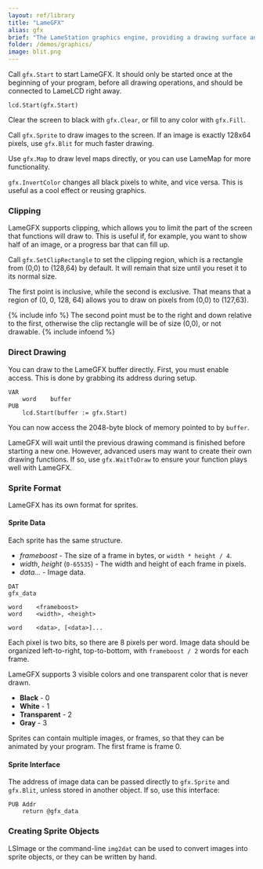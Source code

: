 ```yaml
---
layout: ref/library 
title: "LameGFX"
alias: gfx
brief: "The LameStation graphics engine, providing a drawing surface and basic drawing functions."
folder: /demos/graphics/
image: blit.png
---
```


Call `gfx.Start` to start LameGFX. It should only be started once at the beginning of your program, before all drawing operations, and should be connected to LameLCD right away.

```
lcd.Start(gfx.Start)
```

Clear the screen to black with `gfx.Clear`, or fill to any color with `gfx.Fill`.

Call `gfx.Sprite` to draw images to the screen. If an image is exactly 128x64 pixels, use `gfx.Blit` for much faster drawing.

Use `gfx.Map` to draw level maps directly, or you can use LameMap for more functionality.

`gfx.InvertColor` changes all black pixels to white, and vice versa. This is useful as a cool effect or reusing graphics.

### Clipping

LameGFX supports clipping, which allows you to limit the part of the screen that functions will draw to. This is useful if, for example, you want to show half of an image, or a progress bar that can fill up.

Call `gfx.SetClipRectangle` to set the clipping region, which is a rectangle from (0,0) to (128,64) by default. It will remain that size until you reset it to its normal size.

The first point is inclusive, while the second is exclusive. That means that a region of (0, 0, 128, 64) allows you to draw on pixels from (0,0) to (127,63).

{% include info %}
The second point must be to the right and down relative to the first, otherwise the clip rectangle will be of size (0,0), or not drawable.
{% include infoend %}

### Direct Drawing

You can draw to the LameGFX buffer directly. First, you must enable access. This is done by grabbing its address during setup.

```
VAR
    word    buffer
PUB
    lcd.Start(buffer := gfx.Start)
```

You can now access the 2048-byte block of memory pointed to by `buffer`.

LameGFX will wait until the previous drawing command is finished before starting a new one. However, advanced users may want to create their own drawing functions. If so, use `gfx.WaitToDraw` to ensure your function plays well with LameGFX.

### Sprite Format

LameGFX has its own format for sprites.

#### Sprite Data

Each sprite has the same structure.

- *frameboost* - The size of a frame in bytes, or `width * height / 4`.
- *width*, *height* (`0-65535`) - The width and height of each frame in pixels.
- *data...* - Image data.

```
DAT
gfx_data

word    <frameboost>
word    <width>, <height>

word    <data>, [<data>]...
```

Each pixel is two bits, so there are 8 pixels per word. Image data should be organized left-to-right, top-to-bottom, with `frameboost / 2` words for each frame.

LameGFX supports 3 visible colors and one transparent color that is never drawn.

- **Black** - 0
- **White** - 1
- **Transparent** - 2
- **Gray** - 3

Sprites can contain multiple images, or frames, so that they can be animated by your program. The first frame is frame 0.

#### Sprite Interface

The address of image data can be passed directly to `gfx.Sprite` and `gfx.Blit`, unless stored in another object. If so, use this interface:

```
PUB Addr
    return @gfx_data
```

### Creating Sprite Objects

LSImage or the command-line `img2dat` can be used to convert images into sprite objects, or they can be written by hand.
